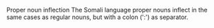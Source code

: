 Proper noun inflection
The Somali language proper nouns inflect in the same cases as regular
nouns, but with a colon (':') as separator.















